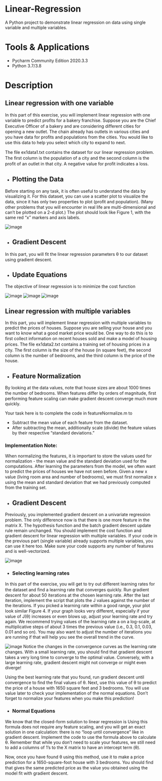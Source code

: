 # Linear-Regression
A Python project to demonstrate linear regression on data using single variable and multiple variables.

# Tools & Applications
- Pycharm Community Edition 2020.3.3
- Python 3.7/3.8

# Description
## Linear regression with one variable
In this part of this exercise, you will implement linear regression with one variable to predict proﬁts for a bakery franchise. 
Suppose you are the Chief Executive Officer of a bakery and are considering diﬀerent cities for opening a new outlet. The chain already has outlets in various cities and you have data for proﬁts and populations from the cities. You would like to use this data to help you select which city to expand to next.

The ﬁle ex1data1.txt contains the dataset for our linear regression problem. The ﬁrst column is the population of a city and the second column is the proﬁt of an outlet in that city. A negative value for proﬁt indicates a loss.

-  ## Plotting the Data
Before starting on any task, it is often useful to understand the data by visualizing it. For this dataset, you can use a scatter plot to visualize the data, since it has only two properties to plot (proﬁt and population). (Many other problems that you will encounter in real life are multi-dimensional and can’t be plotted on a 2-d plot.)
The plot should look like Figure 1, with the same red “x” markers and axis labels.

![image](https://user-images.githubusercontent.com/85407775/121798300-e52e7d80-cc3e-11eb-9159-89f8c52f5008.png)

- ## Gradient Descent
In this part, you will ﬁt the linear regression parameters θ to our dataset using gradient descent.

- ## Update Equations
The objective of linear regression is to minimize the cost function

![image](https://user-images.githubusercontent.com/85407775/121798330-1ad36680-cc3f-11eb-9af7-a2356c2f5cc1.png)
![image](https://user-images.githubusercontent.com/85407775/121798338-23c43800-cc3f-11eb-9a9e-684f97415a37.png)
![image](https://user-images.githubusercontent.com/85407775/121798345-29ba1900-cc3f-11eb-8584-5737b5fc3541.png)

## Linear regression with multiple variables
In this part, you will implement linear regression with multiple variables to predict the prices of houses. Suppose you are selling your house and you want to know what a good market price would be. One way to do this is to ﬁrst collect information on recent houses sold and make a model of housing prices.
The ﬁle ex1data2.txt contains a training set of housing prices in a city. The ﬁrst column is the size of the house (in square feet), the second column is the number of bedrooms, and the third column is the price of the house.

- ## Feature Normalization
By looking at the data values, note that house sizes are about 1000 times the number of bedrooms. When features diﬀer by orders of magnitude, ﬁrst performing feature scaling can make gradient descent converge much more quickly.

Your task here is to complete the code in featureNormalize.m to
- Subtract the mean value of each feature from the dataset.
- After subtracting the mean, additionally scale (divide) the feature values by their respective “standard deviations.”

### Implementation Note: 
When normalizing the features, it is important to store the values used for normalization - the mean value and the standard deviation used for the computations. After learning the parameters from the model, we often want to predict the prices of houses we have not seen before. Given a new x value (living room area and number of bedrooms), we must ﬁrst normalize x using the mean and standard deviation that we had previously computed from the training set.

- ## Gradient Descent
Previously, you implemented gradient descent on a univariate regression problem. The only diﬀerence now is that there is one more feature in the matrix X. The hypothesis function and the batch gradient descent update rule remain unchanged.
You should implement the cost function and gradient descent for linear regression with multiple variables. If your code in the previous part (single variable) already supports multiple variables, you can use it here too. 
Make sure your code supports any number of features and is well-vectorized.

![image](https://user-images.githubusercontent.com/85407775/121798779-afd75f00-cc41-11eb-98dc-baa93e8632a7.png)

- ### Selecting learning rates
In this part of the exercise, you will get to try out diﬀerent learning rates for the dataset and ﬁnd a learning rate that converges quickly. 
Run gradient descent for about 50 iterations at the chosen learning rate. After the last iteration, implement the script that plots the J values against the number of the iterations.
If you picked a learning rate within a good range, your plot look similar Figure 4. If your graph looks very diﬀerent, especially if your value of J(θ) increases or even blows up, adjust your learning rate and try again. We recommend trying values of the learning rate a on a log-scale, at multiplicative steps of about 3 times the previous value (i.e., 0.3, 0.1, 0.03, 0.01 and so on). You may also want to adjust the number of iterations you are running if that will help you see the overall trend in the curve.

![image](https://user-images.githubusercontent.com/85407775/121798846-19576d80-cc42-11eb-82f1-ad7cdda1d6ec.png)
Notice the changes in the convergence curves as the learning rate changes. With a small learning rate, you should ﬁnd that gradient descent takes a very long time to converge to the optimal value. Conversely, with a large learning rate, gradient descent might not converge or might even diverge!

Using the best learning rate that you found, run gradient descent until convergence to ﬁnd the ﬁnal values of θ. Next, use this value of θ to predict the price of a house with 1650 square feet and 3 bedrooms. You will use value later to check your implementation of the normal equations. Don’t forget to normalize your features when you make this prediction!

- ### Normal Equations
We know that the closed-form solution to linear regression is
Using this formula does not require any feature scaling, and you will get an exact solution in one calculation: there is no “loop until convergence” like in gradient descent.
Implement the code to use the formula above to calculate θ. Remember that while you don’t need to scale your features, we still need to add a columns of 1’s to the X matrix to have an intercept term (θ).

Now, once you have found θ using this method, use it to make a price prediction for a 1650-square-foot house with 3 bedrooms. You should ﬁnd that gives the same predicted price as the value you obtained using the model ﬁt with gradient descent.
